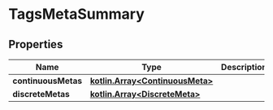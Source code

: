 
# TagsMetaSummary

## Properties
Name | Type | Description | Notes
------------ | ------------- | ------------- | -------------
**continuousMetas** | [**kotlin.Array&lt;ContinuousMeta&gt;**](ContinuousMeta.md) |  | 
**discreteMetas** | [**kotlin.Array&lt;DiscreteMeta&gt;**](DiscreteMeta.md) |  | 




